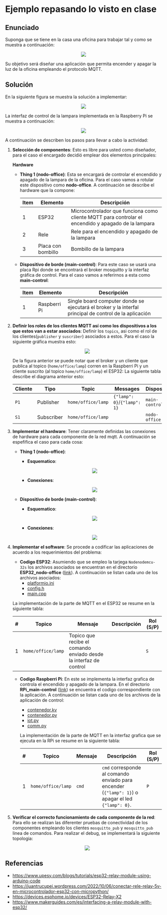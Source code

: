 # Ejemplo repasando lo visto en clase

## Enunciado

Suponga que se tiene en la casa una oficina para trabajar tal y como se muestra a continuación:

<p align = "center">
<img src = "home_office.png">
</p>

Su objetivo será diseñar una aplicación que permita encender y apagar la luz de la oficina empleando el protocolo MQTT. 

## Solución

En la siguiente figura se muestra la solución a implementar:

<p align = "center">
<img src = "ejemplo_office-lamp.png">
</p>

La interfaz de control de la lampara implementada en la Raspberry Pi se muestra a continuación:

<p align = "center">
<img src = "ui_control.png">
</p>

A continuación se describen los pasos para llevar a cabo la actividad:

1. **Selección de componentes**: Esto es libre para usted como diseñador, para el caso el encargado decidió emplear dos elementos principales:
   
   **Hardware**

   * **Thing 1 (nodo-office)**: Esta se encargará de controlar el encendido y apagado de la lampara de la oficina. Para el caso vamos a rotular este dispositivo como **nodo-office**. A continuación se describe el hardware que la compone:

      |Item|Elemento|Descripción|
      |---|---|---|
      |1|ESP32|Microcontrolador que funciona como cliente MQTT para controlar el encendido y apagado de la lampara|
      |2|Rele|Rele para el encendido y apagado de la lampara|
      |3|Placa con bombillo|Bombillo de la lampara|

   * **Dispositivo de borde (main-control)**: Para este caso se usará una placa Rpi donde se encontrará el broker mosquitto y la interfaz gráfica de control. Para el caso vamos a referirnos a esta como **main-control**:
  
      |Item|Elemento|Descripción|
      |---|---|---|
      |1|Raspberri Pi|Single board computer donde se ejecutará el broker y la interfal principal de control de la aplicación|


2. **Definir los roles de los clientes MQTT así como los dispositivos a los que estos van a estar asociados**: Definir los `topics`, asi como el rol de los clientes(`publisher` y `suscriber`) asociados a estos. Para el caso la siguiente gráfica muestra esto:
   
   <p align = "center">
   <img src = "red_mqtt.png">
    </p>

   De la figura anterior se puede notar que el broker y un cliente que publica al topico (`home/office/lamp`) corren en la Raspberri Pi y un cliente suscrito (al topico `home/office/lamp`) el ESP32: La siguiente tabla describe el diagrama anterior esto:

   |Cliente|Tipo|Topic|Messages|Dispositivo |
   |---|---|---|---|---|
   |`P1`|Publisher|`home/office/lamp`|	`{"lamp": 0}`/`{"lamp": 1}`|`main-control`|
   |`S1`|Subscriber|`home/office/lamp`||`nodo-office`|

3. **Implementar el hardware**: Tener claramente definidas las conexiones de hardware para cada componente de la red mqtt. A continuación se espefifica el caso para cada cosa:
   
   *  **Thing 1 (nodo-office)**: 
   
      * **Esquematico**:
         
        <p align = "center">
        <img src = "ESP32_nodo-office_sch.png">
        </p>

      * **Conexiones**:
        
        <p align = "center">
        <img src = "ESP32_nodo-office_bb.png">
        </p>


    *  **Dispositivo de borde (main-control)**: 
   
       * **Esquematico**:
         
         <p align = "center">
         <img src = "rPi_main-control_sch.png">
         </p>

       * **Conexiones**:
        
         <p align = "center">
         <img src = "rPi_main-control_bb.png">
         </p>

4. **Implementar el software**: Se procede a codificar las aplicaciones de acuerdo a los requerimientos del problema:

   * **Codigo ESP32**: Asumiendo que se empleo la tarjega `Nodenodemcu-32s` los archivos asociados se encuentran en el directorio **ESP32_nodo-office** ([link](ESP32_nodo-office/)). A continuación se listan cada uno de los archivos asociados:
      * [platformio.ini](ESP32_nodo-office/platformio.ini)
      * [config.h](ESP32_nodo-office/src/config.h)
      * [main.cpp](ESP32_nodo-office/src/main.cpp)   
   
   La implementación de la parte de MQTT en el ESP32 se resume en la siguiente tabla: 

   |#|Topico|Mensaje|Descripción|Rol (S/P)|
   |---|---|---|---|---|
   |1|```home/office/lamp```|Topico que recibe el comando enviado desde la interfaz de control||```S```|

   * **Codigo Raspberri Pi**: En este se implementa la interfaz grafica de controla el encendido y apagado de la lampara. En el directorio **RPi_main-control** ([link](RPi_main-control/)) se encuentra el codigo correspondiente con la aplicación. A continuación se listan cada uno de los archivos de la aplicación de control:
      *  [contenedor.kv](RPi_main-control/contenedor.kv)
      *  [contenedor.py](RPi_main-control/contenedor.py)
      *  [iot.py](RPi_main-control/iot.py)
      *  [comm.py](RPi_main-control/comm.py)
    
     La implementación de la parte de MQTT en la interfaz grafica que se ejecuta en la RPi se resume en la siguiente tabla: 

     |#|Topico|Mensaje|Descripción|Rol (S/P)|
     |---|---|---|---|---|
     |1|```home/office/lamp```|```cmd```|```cmd``` corresponde al comando enviado para encender (```{"lamp": 1}```) o apagar el led ```{"lamp": 0}```.|```P```|


5. **Verificar el correcto funcionamiento de cada componente de la red**: Para ello se realizan las diferenter pruebas de conectividad de los componentes empleando los clientes `mosquitto_pub` y `mosquitto_pub` linea de comandos. Para realizar el debug, se implementará la siguiente topologia:
   
   <p align = "center">
   <img src = "ejemplo_office-lamp_debug.png">
   </p>

## Referencias
   
* https://www.upesy.com/blogs/tutorials/esp32-relay-module-using-arduino-code
* https://juantrucupei.wordpress.com/2022/10/06/conectar-rele-relay-5v-en-microcontrolador-esp32-con-micropython/
* https://devices.esphome.io/devices/ESP32-Relay-X2
* https://www.makerguides.com/es/interfacing-a-relay-module-with-esp32/
